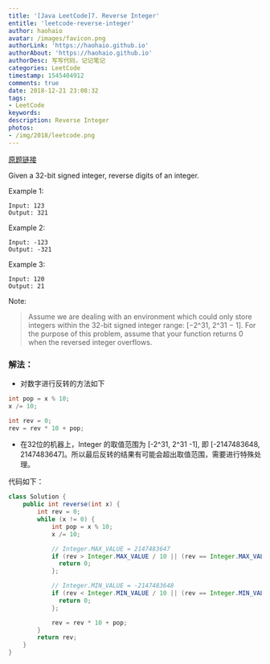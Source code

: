 ```yaml
---
title: '[Java LeetCode]7. Reverse Integer'
entitle: 'leetcode-reverse-integer'
author: haohaio
avatar: /images/favicon.png
authorLink: 'https://haohaio.github.io'
authorAbout: 'https://haohaio.github.io'
authorDesc: 写写代码，记记笔记
categories: LeetCode
timestamp: 1545404912
comments: true
date: 2018-12-21 23:08:32
tags:
- LeetCode
keywords:
description: Reverse Integer
photos:
- /img/2018/leetcode.png
---
```


[原题链接](https://leetcode.com/problems/reverse-integer/)

Given a 32-bit signed integer, reverse digits of an integer.

Example 1:

```code
Input: 123
Output: 321
```

Example 2:

```code
Input: -123
Output: -321
```

Example 3:

```code
Input: 120
Output: 21
```

Note:
> Assume we are dealing with an environment which could only store integers within the 32-bit signed integer range: [−2^31,  2^31 − 1]. For the purpose of this problem, assume that your function returns 0 when the reversed integer overflows.

### 解法：

- 对数字进行反转的方法如下

```java
int pop = x % 10;
x /= 10;

int rev = 0;
rev = rev * 10 + pop;
```

- 在32位的机器上，Integer 的取值范围为 [-2^31, 2^31 -1], 即 [-2147483648, 2147483647]。所以最后反转的结果有可能会超出取值范围，需要进行特殊处理。

代码如下：

```java
class Solution {
    public int reverse(int x) {
        int rev = 0;
        while (x != 0) {
            int pop = x % 10;
            x /= 10;

            // Integer.MAX_VALUE = 2147483647
            if (rev > Integer.MAX_VALUE / 10 || (rev == Integer.MAX_VALUE / 10 && pop > 7)) {
              return 0;
            };

            // Integer.MIN_VALUE = -2147483648
            if (rev < Integer.MIN_VALUE / 10 || (rev == Integer.MIN_VALUE / 10 && pop < -8)) {
              return 0;
            };

            rev = rev * 10 + pop;
        }
        return rev;
    }
}
```